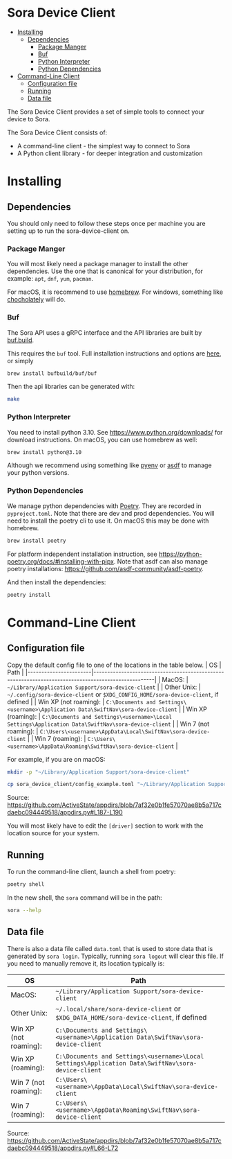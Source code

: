 Sora Device Client
=================

<!-- vim-markdown-toc GFM -->

* [Installing](#installing)
  * [Dependencies](#dependencies)
    * [Package Manger](#package-manger)
    * [Buf](#buf)
    * [Python Interpreter](#python-interpreter)
    * [Python Dependencies](#python-dependencies)
* [Command-Line Client](#command-line-client)
  * [Configuration file](#configuration-file)
  * [Running](#running)
  * [Data file](#data-file)

<!-- vim-markdown-toc -->

The Sora Device Client provides a set of simple tools to connect your device to Sora.

The Sora Device Client consists of:

 - A command-line client - the simplest way to connect to Sora
 - A Python client library - for deeper integration and customization

# Installing
## Dependencies

You should only need to follow these steps once per machine you are setting up to run the sora-device-client on.

### Package Manger
You will most likely need a package manager to install the other dependencies. Use the one that is canonical for your distribution, for example: `apt`, `dnf`, `yum`, `pacman`.

For macOS, it is recommend to use [homebrew](https://brew.sh/). For windows, something like [chocholately](https://chocolatey.org/) will do.


### Buf

The Sora API uses a gRPC interface and the API libraries are built by
[buf.build](https://buf.build/).

This requires the `buf` tool. Full installation instructions and options are
[here](https://docs.buf.build/installation), or simply
```bash
brew install bufbuild/buf/buf
```

Then the api libraries can be generated with:
```bash
make
```

### Python Interpreter
You need to install python 3.10. See <https://www.python.org/downloads/> for download instructions.
On macOS, you can use homebrew as well:
```bash
brew install python@3.10
```
Although we recommend using something like [pyenv](https://github.com/pyenv/pyenv)
or [asdf](https://asdf-vm.com/) to manage your python versions.

### Python Dependencies

We manage python dependencies with [Poetry](https://python-poetry.org/).
They are recorded in `pyproject.toml`. Note that there are dev and prod dependencies.
You will need to install the poetry cli to use it. On macOS this may be done with homebrew.
```bash
brew install poetry
```
For platform independent installation instruction, see <https://python-poetry.org/docs/#installing-with-pipx>. Note that asdf can also manage poetry installations: <https://github.com/asdf-community/asdf-poetry>.

And then install the dependencies:
```bash
poetry install
```

# Command-Line Client

## Configuration file
Copy the default config file to one of the locations in the table below.
| OS                    | Path                                                                                               |
|-----------------------|----------------------------------------------------------------------------------------------------|
| MacOS:                | `~/Library/Application Support/sora-device-client`                                                         |
| Other Unix:           | `~/.config/sora-device-client` or `$XDG_CONFIG_HOME/sora-device-client`, if defined                |
| Win XP (not roaming): | `C:\Documents and Settings\<username>\Application Data\SwiftNav\sora-device-client`                |
| Win XP (roaming):     | `C:\Documents and Settings\<username>\Local Settings\Application Data\SwiftNav\sora-device-client` |
| Win 7  (not roaming): | `C:\Users\<username>\AppData\Local\SwiftNav\sora-device-client`                                    |
| Win 7  (roaming):     | `C:\Users\<username>\AppData\Roaming\SwiftNav\sora-device-client`                                  |

For example, if you are on macOS:
```bash
mkdir -p "~/Library/Application Support/sora-device-client"
```

```bash
cp sora_device_client/config_example.toml "~/Library/Application Support/sora-device-client/config.toml"
```
Source: https://github.com/ActiveState/appdirs/blob/7af32e0b1fe57070ae8b5a717cdaebc094449518/appdirs.py#L187-L190

You will most likely have to edit the `[driver]` section to work with the location source for your system.

## Running
To run the command-line client, launch a shell from poetry:
```bash
poetry shell
```
In the new shell, the `sora` command will be in the path:
```bash
sora --help
```

## Data file
There is also a data file called `data.toml` that is used to store data that is generated by `sora login`. Typically, running `sora logout` will clear this file.
If you need to manually remove it, its location typically is:

| OS                    | Path                                                                                               |
|-----------------------|----------------------------------------------------------------------------------------------------|
| MacOS:                | `~/Library/Application Support/sora-device-client`                                                 |
| Other Unix:           | `~/.local/share/sora-device-client` or `$XDG_DATA_HOME/sora-device-client`, if defined             |
| Win XP (not roaming): | `C:\Documents and Settings\<username>\Application Data\SwiftNav\sora-device-client`                |
| Win XP (roaming):     | `C:\Documents and Settings\<username>\Local Settings\Application Data\SwiftNav\sora-device-client` |
| Win 7  (not roaming): | `C:\Users\<username>\AppData\Local\SwiftNav\sora-device-client`                                    |
| Win 7  (roaming):     | `C:\Users\<username>\AppData\Roaming\SwiftNav\sora-device-client`                                  |

Source: https://github.com/ActiveState/appdirs/blob/7af32e0b1fe57070ae8b5a717cdaebc094449518/appdirs.py#L66-L72
